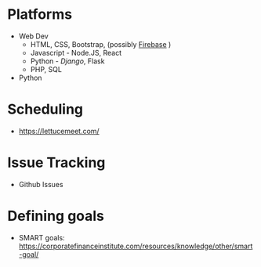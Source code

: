 # Platforms
- Web Dev
   -  HTML, CSS, Bootstrap, (possibly [Firebase](https://github.com/firebase/firebaseui-web) )
   - Javascript - Node.JS, React
   - Python - *Django*, Flask
   - PHP, SQL
- Python

# Scheduling
- https://lettucemeet.com/

# Issue Tracking
- Github Issues


# Defining goals
- SMART goals: https://corporatefinanceinstitute.com/resources/knowledge/other/smart-goal/
